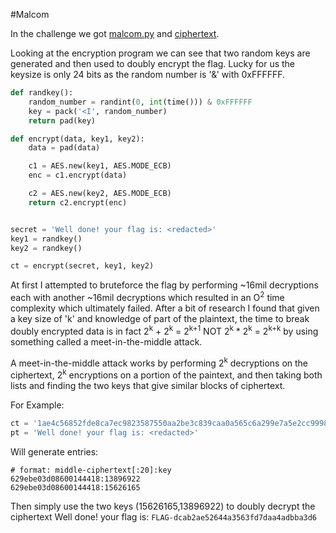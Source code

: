 #Malcom

In the challenge we got [malcom.py](malcom.py) and [ciphertext](ciphertext).

Looking at the encryption program we can see that two random keys are generated and then used to doubly encrypt the flag. Lucky for us the keysize is only 24 bits as the random
number is '&' with 0xFFFFFF.

```python
def randkey():
    random_number = randint(0, int(time())) & 0xFFFFFF
    key = pack('<I', random_number)
    return pad(key)

def encrypt(data, key1, key2):
    data = pad(data)

    c1 = AES.new(key1, AES.MODE_ECB)
    enc = c1.encrypt(data)

    c2 = AES.new(key2, AES.MODE_ECB)
    return c2.encrypt(enc)


secret = 'Well done! your flag is: <redacted>'
key1 = randkey()
key2 = randkey()

ct = encrypt(secret, key1, key2)
```

At first I attempted to bruteforce the flag by performing ~16mil decryptions each with another ~16mil decryptions which resulted in an O<sup>2</sup> time complexity which ultimately failed.
After a bit of research I found that given a key size of 'k' and knowledge of part of the plaintext, the time to break doubly encrypted data is in fact 2<sup>k</sup> + 2<sup>k</sup> = 2<sup>k+1</sup> 
NOT 2<sup>k</sup> * 2<sup>k</sup> = 2<sup>k+k</sup> by using something called a meet-in-the-middle attack.

A meet-in-the-middle attack works by performing 2<sup>k</sup> decryptions on the ciphertext, 2<sup>k</sup> encryptions on a portion of the paintext, and then taking both lists
and finding the two keys that give similar blocks of ciphertext.

For Example:
```python
ct = '1ae4c56852fde8ca7ec9823587550aa2be3c839caa0a565c6a299e7a5e2cc9998302960abc778ba3ee3c8ad0518b1edae12e4a387fbfcfa25e7b0e249a17ff61'
pt = 'Well done! your flag is: <redacted>'
```

Will generate entries:
```
# format: middle-ciphertext[:20]:key
629ebe03d08600144418:13896922
629ebe03d08600144418:15626165
```

Then simply use the two keys (15626165,13896922) to doubly decrypt the ciphertext
Well done! your flag is: `FLAG-dcab2ae52644a3563fd7daa4adbba3d6`

